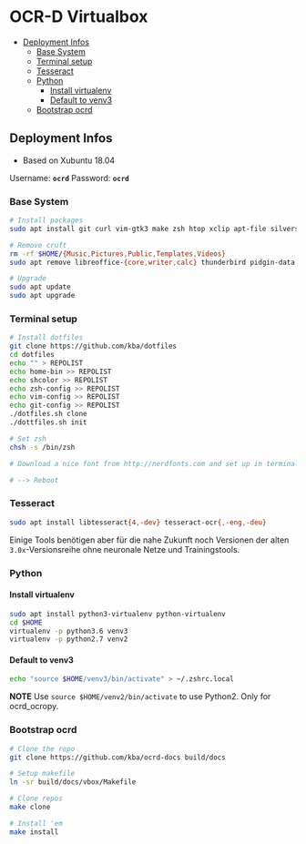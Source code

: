 # OCR-D Virtualbox

<!-- BEGIN-MARKDOWN-TOC -->
* [Deployment Infos](#deployment-infos)
	* [Base System](#base-system)
	* [Terminal setup](#terminal-setup)
	* [Tesseract](#tesseract)
	* [Python](#python)
		* [Install virtualenv](#install-virtualenv)
		* [Default to venv3](#default-to-venv3)
	* [Bootstrap ocrd](#bootstrap-ocrd)

<!-- END-MARKDOWN-TOC -->

## Deployment Infos

- Based on Xubuntu 18.04

Username: **`ocrd`**
Password: **`ocrd`**

### Base System

```sh
# Install packages
sudo apt install git curl vim-gtk3 make zsh htop xclip apt-file silversearcher-ag clipit terminator

# Remove cruft
rm -rf $HOME/{Music,Pictures,Public,Templates,Videos}
sudo apt remove libreoffice-{core,writer,calc} thunderbird pidgin-data libflite1

# Upgrade
sudo apt update
sudo apt upgrade
```

### Terminal setup

```sh
# Install dotfiles
git clone https://github.com/kba/dotfiles
cd dotfiles
echo "" > REPOLIST
echo home-bin >> REPOLIST
echo shcolor >> REPOLIST
echo zsh-config >> REPOLIST
echo vim-config >> REPOLIST
echo git-config >> REPOLIST
./dotfiles.sh clone
./dottfiles.sh init

# Set zsh
chsh -s /bin/zsh

# Download a nice font from http://nerdfonts.com and set up in terminal emulator

# --> Reboot
```

### Tesseract

```sh
sudo apt install libtesseract{4,-dev} tesseract-ocr{,-eng,-deu}
```

Einige Tools benötigen aber für die nahe Zukunft noch Versionen der alten
`3.0x`-Versionsreihe ohne neuronale Netze und Trainingstools.

### Python

#### Install virtualenv

```sh
sudo apt install python3-virtualenv python-virtualenv
cd $HOME
virtualenv -p python3.6 venv3
virtualenv -p python2.7 venv2
```

#### Default to venv3

```sh
echo "source $HOME/venv3/bin/activate" > ~/.zshrc.local
```

**NOTE** Use `source $HOME/venv2/bin/activate` to use Python2. Only for ocrd_ocropy.

### Bootstrap ocrd

```sh
# Clone the repo
git clone https://github.com/kba/ocrd-docs build/docs

# Setup makefile
ln -sr build/docs/vbox/Makefile

# Clone repos
make clone

# Install 'em
make install
```
